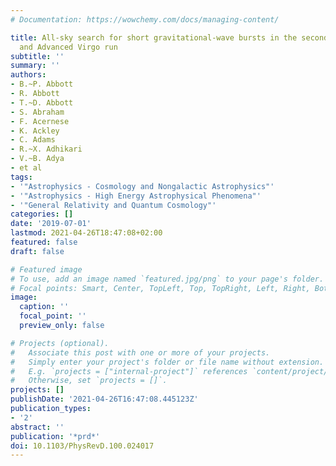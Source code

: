 ```yaml
---
# Documentation: https://wowchemy.com/docs/managing-content/

title: All-sky search for short gravitational-wave bursts in the second Advanced LIGO
  and Advanced Virgo run
subtitle: ''
summary: ''
authors:
- B.~P. Abbott
- R. Abbott
- T.~D. Abbott
- S. Abraham
- F. Acernese
- K. Ackley
- C. Adams
- R.~X. Adhikari
- V.~B. Adya
- et al
tags:
- '"Astrophysics - Cosmology and Nongalactic Astrophysics"'
- '"Astrophysics - High Energy Astrophysical Phenomena"'
- '"General Relativity and Quantum Cosmology"'
categories: []
date: '2019-07-01'
lastmod: 2021-04-26T18:47:08+02:00
featured: false
draft: false

# Featured image
# To use, add an image named `featured.jpg/png` to your page's folder.
# Focal points: Smart, Center, TopLeft, Top, TopRight, Left, Right, BottomLeft, Bottom, BottomRight.
image:
  caption: ''
  focal_point: ''
  preview_only: false

# Projects (optional).
#   Associate this post with one or more of your projects.
#   Simply enter your project's folder or file name without extension.
#   E.g. `projects = ["internal-project"]` references `content/project/deep-learning/index.md`.
#   Otherwise, set `projects = []`.
projects: []
publishDate: '2021-04-26T16:47:08.445123Z'
publication_types:
- '2'
abstract: ''
publication: '*prd*'
doi: 10.1103/PhysRevD.100.024017
---
```

